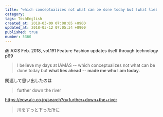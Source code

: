 ```yaml
---
title: "which conceptualizes not what can be done today but [what lies ahead] | made me who I am today"
category: 
tags: TechEnglish
created_at: 2018-03-09 07:08:05 +0900
updated_at: 2018-03-12 07:05:34 +0900
published: true
number: 5360
---
```


@ AXIS Feb. 2018, vol.191
Feature Fashion updates itself through technology
p69

> I believe my days at IAMAS -- which conceptualizes not what can be done today but **what lies ahead** -- **made me who I am today**.

関連して思い出したのは

> further down the river

https://eow.alc.co.jp/search?q=further+down+the+river
> 川をずっと下った所に


